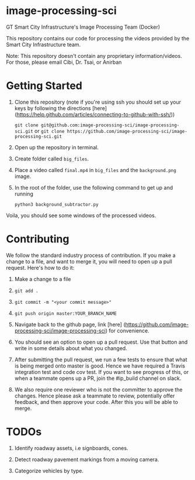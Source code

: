 # image-processing-sci
GT Smart City Infrastructure's Image Processing Team (Docker)

This repository contains our code for processing the videos provided by the Smart City Infrastructure team.

Note: This repository doesn't contain any proprietary information/videos. For those, please email Cibi, Dr. Tsai, or Anirban

# Getting Started

1) Clone this repository (note if you're using ssh you should set up your keys by following the directions [here] (https://help.github.com/articles/connecting-to-github-with-ssh/))

    `git clone git@github.com:image-processing-sci/image-processing-sci.git` or `git clone https://github.com/image-processing-sci/image-processing-sci.git`

2) Open up the repository in terminal.

3) Create folder called `big_files`.

4) Place a video called `final.mp4` in `big_files` and the `background.png` image.

5) In the root of the folder, use the following command to get up and running

    `python3 background_subtractor.py`

Voila, you should see some windows of the processed videos.

# Contributing

We follow the standard industry process of contribution. If you make a change to a file, and want to merge it, you will need to open up a pull request.
Here's how to do it:

1) Make a change to a file

2) `git add .`

3) `git commit -m "<your commit message>"`

4) `git push origin master:YOUR_BRANCH_NAME`

5) Navigate back to the github page, link [here] (https://github.com/image-processing-sci/image-processing-sci) for convenience.

6) You should see an option to open up a pull request. Use that button and write in some details about what you changed.

7) After submitting the pull request, we run a few tests to ensure that what is being merged onto master is good. Hence we have required a Travis integration test and code cov test. If you want to see progress of this, or when a teammate opens up a PR, join the #ip_build channel on slack.

8) We also require one reviewer who is not the committer to approve the changes. Hence please ask a teammate to review, potentially offer feedback, and then approve your code. After this you will be able to merge.

# TODOs

1) Identify roadway assets, i.e signboards, cones.

2) Detect roadway pavement markings from a moving camera.

3) Categorize vehicles by type.
